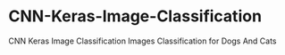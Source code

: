 # CNN-Keras-Image-Classification
CNN Keras Image Classification 
Images Classification for Dogs And Cats
